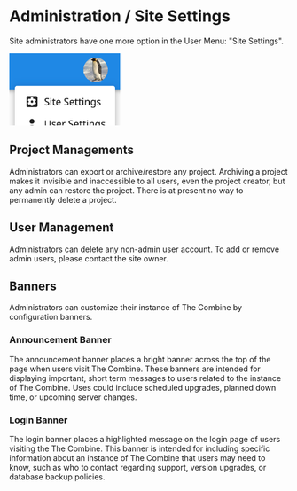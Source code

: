 # Administration / Site Settings

Site administrators have one more option in the User Menu: "Site Settings".

![User Menu - Admin](images/userMenuAdmin.png)

## Project Managements

Administrators can export or archive/restore any project. Archiving a project makes it invisible and inaccessible to all
users, even the project creator, but any admin can restore the project. There is at present no way to permanently delete
a project.

## User Management

Administrators can delete any non-admin user account. To add or remove admin users, please contact the site owner.

## Banners

Administrators can customize their instance of The Combine by configuration banners.

### Announcement Banner

The announcement banner places a bright banner across the top of the page when users visit The Combine. These banners
are intended for displaying important, short term messages to users related to the instance of The Combine. Uses could include
scheduled upgrades, planned down time, or upcoming server changes. 

### Login Banner

The login banner places a highlighted message on the login page of users visiting the The Combine. This banner is intended
for including specific information about an instance of The Combine that users may need to know, such as who to contact regarding
support, version upgrades, or database backup policies.
